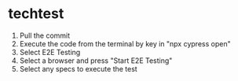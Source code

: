 # techtest

1. Pull the commit
2. Execute the code from the terminal by key in "npx cypress open"
3. Select E2E Testing
4. Select a browser and press "Start E2E Testing"
5. Select any specs to execute the test
